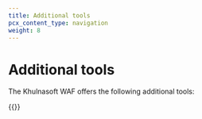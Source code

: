 ```yaml
---
title: Additional tools
pcx_content_type: navigation
weight: 8
---
```


# Additional tools

The Khulnasoft WAF offers the following additional tools:

{{<directory-listing>}}
